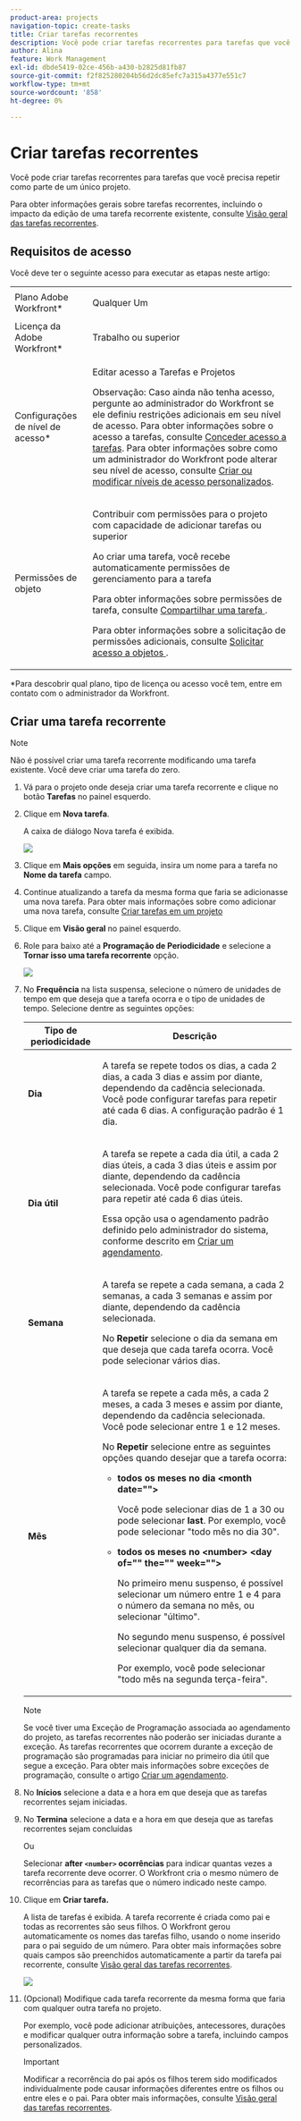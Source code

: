 ```yaml
---
product-area: projects
navigation-topic: create-tasks
title: Criar tarefas recorrentes
description: Você pode criar tarefas recorrentes para tarefas que você precisa repetir como parte de um único projeto.
author: Alina
feature: Work Management
exl-id: dbde5419-02ce-456b-a430-b2825d81fb87
source-git-commit: f2f825280204b56d2dc85efc7a315a4377e551c7
workflow-type: tm+mt
source-wordcount: '858'
ht-degree: 0%

---
```


# Criar tarefas recorrentes

Você pode criar tarefas recorrentes para tarefas que você precisa repetir como parte de um único projeto.

Para obter informações gerais sobre tarefas recorrentes, incluindo o impacto da edição de uma tarefa recorrente existente, consulte [Visão geral das tarefas recorrentes](../../../manage-work/tasks/manage-tasks/recurring-tasks-overview.md).

## Requisitos de acesso

Você deve ter o seguinte acesso para executar as etapas neste artigo:

<table style="table-layout:auto"> 
 <col> 
 <col> 
 <tbody> 
  <tr> 
   <td role="rowheader">Plano Adobe Workfront*</td> 
   <td> <p>Qualquer Um</p> </td> 
  </tr> 
  <tr> 
   <td role="rowheader">Licença da Adobe Workfront*</td> 
   <td> <p>Trabalho ou superior</p> </td> 
  </tr> 
  <tr> 
   <td role="rowheader">Configurações de nível de acesso*</td> 
   <td> <p>Editar acesso a Tarefas e Projetos</p> <p>Observação: Caso ainda não tenha acesso, pergunte ao administrador do Workfront se ele definiu restrições adicionais em seu nível de acesso. Para obter informações sobre o acesso a tarefas, consulte <a href="../../../administration-and-setup/add-users/configure-and-grant-access/grant-access-tasks.md" class="MCXref xref">Conceder acesso a tarefas</a>. Para obter informações sobre como um administrador do Workfront pode alterar seu nível de acesso, consulte <a href="../../../administration-and-setup/add-users/configure-and-grant-access/create-modify-access-levels.md" class="MCXref xref">Criar ou modificar níveis de acesso personalizados</a>. </p> </td> 
  </tr> 
  <tr> 
   <td role="rowheader">Permissões de objeto</td> 
   <td> <p>Contribuir com permissões para o projeto com capacidade de adicionar tarefas ou superior</p> <p>Ao criar uma tarefa, você recebe automaticamente permissões de gerenciamento para a tarefa</p> <p> Para obter informações sobre permissões de tarefa, consulte <a href="../../../workfront-basics/grant-and-request-access-to-objects/share-a-task.md" class="MCXref xref">Compartilhar uma tarefa </a>. </p> <p>Para obter informações sobre a solicitação de permissões adicionais, consulte <a href="../../../workfront-basics/grant-and-request-access-to-objects/request-access.md" class="MCXref xref">Solicitar acesso a objetos </a>.</p> </td> 
  </tr> 
 </tbody> 
</table>

&#42;Para descobrir qual plano, tipo de licença ou acesso você tem, entre em contato com o administrador da Workfront.

## Criar uma tarefa recorrente

>[!NOTE]
>
>Não é possível criar uma tarefa recorrente modificando uma tarefa existente. Você deve criar uma tarefa do zero.

1. Vá para o projeto onde deseja criar uma tarefa recorrente e clique no botão **Tarefas** no painel esquerdo.
1. Clique em **Nova tarefa**.

   A caixa de diálogo Nova tarefa é exibida.

   ![](assets/nwe-create-task-small-screen-350x272.png)

1. Clique em **Mais opções** em seguida, insira um nome para a tarefa no **Nome da tarefa** campo.
1. Continue atualizando a tarefa da mesma forma que faria se adicionasse uma nova tarefa. Para obter mais informações sobre como adicionar uma nova tarefa, consulte [Criar tarefas em um projeto](../../../manage-work/tasks/create-tasks/create-tasks-in-project.md)
1. Clique em **Visão geral** no painel esquerdo.
1. Role para baixo até a **Programação de Periodicidade** e selecione a **Tornar isso uma tarefa recorrente** opção.

   ![](assets/recurrence-schedule-section-new-recurring-tasks-nwe-350x351.png)

1. No **Frequência** na lista suspensa, selecione o número de unidades de tempo em que deseja que a tarefa ocorra e o tipo de unidades de tempo. Selecione dentre as seguintes opções:

   <table style="table-layout:auto"> 
    <col> 
    <col> 
    <thead> 
     <tr> 
      <th>Tipo de periodicidade</th> 
      <th>Descrição</th> 
     </tr> 
    </thead> 
    <tbody> 
     <tr> 
      <td role="rowheader"><strong>Dia</strong> </td> 
      <td> <p>A tarefa se repete todos os dias, a cada 2 dias, a cada 3 dias e assim por diante, dependendo da cadência selecionada. Você pode configurar tarefas para repetir até cada 6 dias. A configuração padrão é 1 dia. </p> </td> 
     </tr> 
     <tr> 
      <td role="rowheader"><strong>Dia útil</strong> </td> 
      <td> <p> A tarefa se repete a cada dia útil, a cada 2 dias úteis, a cada 3 dias úteis e assim por diante, dependendo da cadência selecionada. Você pode configurar tarefas para repetir até cada 6 dias úteis.</p> <p>Essa opção usa o agendamento padrão definido pelo administrador do sistema, conforme descrito em <a href="../../../administration-and-setup/set-up-workfront/configure-timesheets-schedules/create-schedules.md" class="MCXref xref">Criar um agendamento</a>.</p> </td> 
     </tr> 
     <tr> 
      <td role="rowheader"><strong>Semana</strong> </td> 
      <td> <p> A tarefa se repete a cada semana, a cada 2 semanas, a cada 3 semanas e assim por diante, dependendo da cadência selecionada.</p> <p>No <strong>Repetir</strong> selecione o dia da semana em que deseja que cada tarefa ocorra. Você pode selecionar vários dias. </p> </td> 
     </tr> 
     <tr> 
      <td role="rowheader"><strong>Mês</strong> </td> 
      <td> <p>A tarefa se repete a cada mês, a cada 2 meses, a cada 3 meses e assim por diante, dependendo da cadência selecionada. Você pode selecionar entre 1 e 12 meses. </p> <p>No <strong>Repetir</strong> selecione entre as seguintes opções quando desejar que a tarefa ocorra:</p> 
       <ul> 
        <li> <p><strong>todos os meses no dia &lt;month date=""&gt;</strong> </p> <p>Você pode selecionar dias de 1 a 30 ou pode selecionar <strong>last</strong>. Por exemplo, você pode selecionar "todo mês no dia 30". </p> </li> 
        <li> <p><strong>todos os meses no &lt;number&gt; &lt;day of="" the="" week=""&gt;</strong> </p> <p>No primeiro menu suspenso, é possível selecionar um número entre 1 e 4 para o número da semana no mês, ou selecionar "último". </p> <p>No segundo menu suspenso, é possível selecionar qualquer dia da semana. </p> <p>Por exemplo, você pode selecionar "todo mês na segunda terça-feira". </p> </li> 
       </ul> </td> 
     </tr> 
    </tbody> 
   </table>

   >[!NOTE]
   >
   >Se você tiver uma Exceção de Programação associada ao agendamento do projeto, as tarefas recorrentes não poderão ser iniciadas durante a exceção. As tarefas recorrentes que ocorrem durante a exceção de programação são programadas para iniciar no primeiro dia útil que segue a exceção. Para obter mais informações sobre exceções de programação, consulte o artigo [Criar um agendamento](../../../administration-and-setup/set-up-workfront/configure-timesheets-schedules/create-schedules.md).

1. No **Inícios** selecione a data e a hora em que deseja que as tarefas recorrentes sejam iniciadas.
1. No **Termina** selecione a data e a hora em que deseja que as tarefas recorrentes sejam concluídas

   Ou

   Selecionar **after `<number>` ocorrências** para indicar quantas vezes a tarefa recorrente deve ocorrer. O Workfront cria o mesmo número de recorrências para as tarefas que o número indicado neste campo.

1. Clique em **Criar tarefa.**

   A lista de tarefas é exibida. A tarefa recorrente é criada como pai e todas as recorrentes são seus filhos. O Workfront gerou automaticamente os nomes das tarefas filho, usando o nome inserido para o pai seguido de um número. Para obter mais informações sobre quais campos são preenchidos automaticamente a partir da tarefa pai recorrente, consulte [Visão geral das tarefas recorrentes](../../../manage-work/tasks/manage-tasks/recurring-tasks-overview.md).

   ![](assets/recurring-tasks-in-task-list-nwe-350x87.png)

1. (Opcional) Modifique cada tarefa recorrente da mesma forma que faria com qualquer outra tarefa no projeto.

   Por exemplo, você pode adicionar atribuições, antecessores, durações e modificar qualquer outra informação sobre a tarefa, incluindo campos personalizados.

   >[!IMPORTANT]
   >
   >Modificar a recorrência do pai após os filhos terem sido modificados individualmente pode causar informações diferentes entre os filhos ou entre eles e o pai. Para obter mais informações, consulte [Visão geral das tarefas recorrentes](../../../manage-work/tasks/manage-tasks/recurring-tasks-overview.md).
